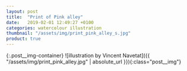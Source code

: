 ```yaml
---
layout: post
title:  "Print of Pink alley"
date:   2019-02-01 12:49:27 +0100
categories: watercolour illustration
thumbnail: "/assets/img/print_pink_alley_s.jpg"
product: true
---
```

{:.post__img-container}
  ![illustration by Vincent Navetat]({{ "/assets/img/print_pink_alley.jpg" | absolute_url }}){:class="post__img"}
